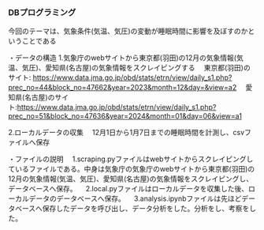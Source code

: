 ### DBプログラミング

今回のテーマは、気象条件(気温、気圧)の変動が睡眠時間に影響を及ぼすのかということである

・データの構造
1.気象庁のwebサイトから東京都(羽田)の12月の気象情報(気温、気圧)、愛知県(名古屋)の気象情報をスクレイピングする
　東京都(羽田)のサイト: https://www.data.jma.go.jp/obd/stats/etrn/view/daily_s1.php?prec_no=44&block_no=47662&year=2023&month=12&day=&view=a2
　愛知県(名古屋)のサイト:https://www.data.jma.go.jp/obd/stats/etrn/view/daily_s1.php?prec_no=51&block_no=47636&year=2024&month=01&day=06&view=a1

2.ローカルデータの収集
　12月1日から1月7日までの睡眠時間を計測し、csvファイルへ保存


・ファイルの説明
　1.scraping.pyファイルはwebサイトからスクレイピングしているファイルである。中身は気象庁の気象庁のwebサイトから東京都(羽田)の12月の気象情報(気温、気圧)、愛知県(名古屋)の気象情報をスクレイピングし、データベースへ保存。
　2.local.pyファイルはローカルデータを収集した後、ローカルデータのデータベースへ保存。
　3.analysis.ipynbファイルは先ほどデータベースへ保存したデータを呼び出し、データ分析をした。分析をし、考察をした。

